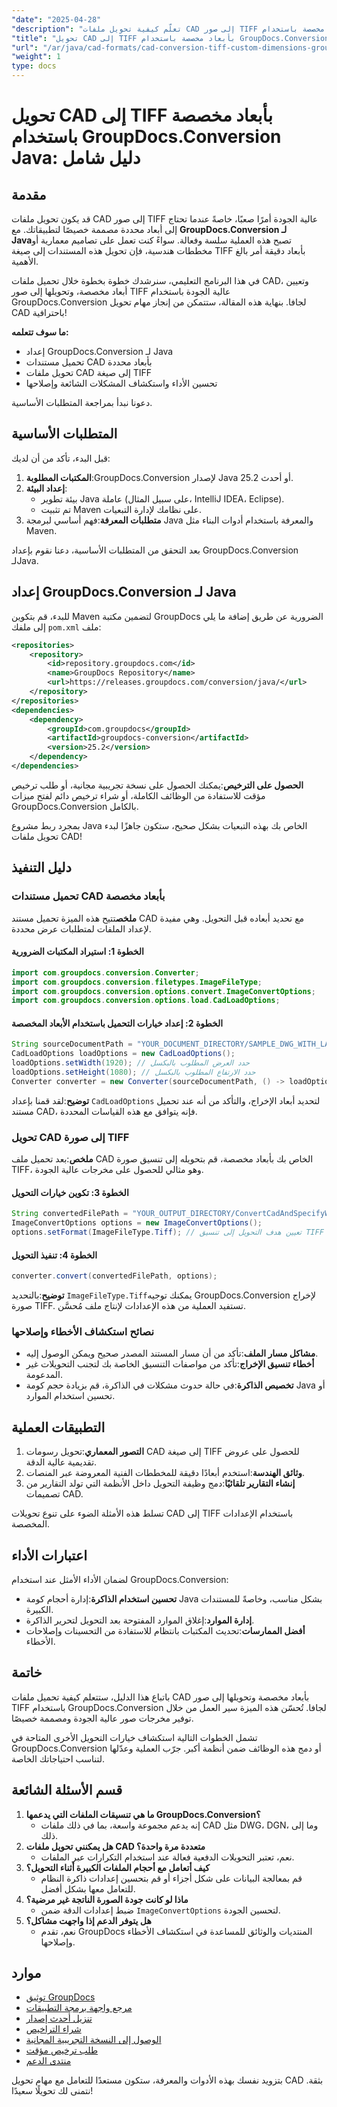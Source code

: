 ```yaml
---
"date": "2025-04-28"
"description": "تعلّم كيفية تحويل ملفات CAD إلى صور TIFF عالية الجودة بأبعاد مخصصة باستخدام GroupDocs.Conversion لجافا. أتقن العملية خطوة بخطوة."
"title": "تحويل CAD إلى TIFF بأبعاد مخصصة باستخدام GroupDocs.Conversion Java - دليل شامل"
"url": "/ar/java/cad-formats/cad-conversion-tiff-custom-dimensions-groupdocs-java/"
"weight": 1
type: docs
---
```

# تحويل CAD إلى TIFF بأبعاد مخصصة باستخدام GroupDocs.Conversion Java: دليل شامل

## مقدمة

قد يكون تحويل ملفات CAD إلى صور TIFF عالية الجودة أمرًا صعبًا، خاصةً عندما تحتاج إلى أبعاد محددة مصممة خصيصًا لتطبيقاتك. مع **GroupDocs.Conversion لـ Java**تصبح هذه العملية سلسة وفعالة. سواءً كنت تعمل على تصاميم معمارية أو مخططات هندسية، فإن تحويل هذه المستندات إلى صيغة TIFF بأبعاد دقيقة أمر بالغ الأهمية.

في هذا البرنامج التعليمي، سنرشدك خطوة بخطوة خلال تحميل ملفات CAD، وتعيين أبعاد مخصصة، وتحويلها إلى صور TIFF عالية الجودة باستخدام GroupDocs.Conversion لجافا. بنهاية هذه المقالة، ستتمكن من إنجاز مهام تحويل CAD باحترافية!

**ما سوف تتعلمه:**
- إعداد GroupDocs.Conversion لـ Java
- تحميل مستندات CAD بأبعاد محددة
- تحويل ملفات CAD إلى صيغة TIFF
- تحسين الأداء واستكشاف المشكلات الشائعة وإصلاحها

دعونا نبدأ بمراجعة المتطلبات الأساسية.

## المتطلبات الأساسية

قبل البدء، تأكد من أن لديك:
1. **المكتبات المطلوبة**:GroupDocs.Conversion لإصدار Java 25.2 أو أحدث.
2. **إعداد البيئة**:
   - بيئة تطوير Java عاملة (على سبيل المثال، IntelliJ IDEA، Eclipse).
   - تم تثبيت Maven على نظامك لإدارة التبعيات.
3. **متطلبات المعرفة**:فهم أساسي لبرمجة Java والمعرفة باستخدام أدوات البناء مثل Maven.

بعد التحقق من المتطلبات الأساسية، دعنا نقوم بإعداد GroupDocs.Conversion لـJava.

## إعداد GroupDocs.Conversion لـ Java

للبدء، قم بتكوين Maven لتضمين مكتبة GroupDocs الضرورية عن طريق إضافة ما يلي إلى ملفك `pom.xml` ملف:

```xml
<repositories>
    <repository>
        <id>repository.groupdocs.com</id>
        <name>GroupDocs Repository</name>
        <url>https://releases.groupdocs.com/conversion/java/</url>
    </repository>
</repositories>
<dependencies>
    <dependency>
        <groupId>com.groupdocs</groupId>
        <artifactId>groupdocs-conversion</artifactId>
        <version>25.2</version>
    </dependency>
</dependencies>
```

**الحصول على الترخيص**:يمكنك الحصول على نسخة تجريبية مجانية، أو طلب ترخيص مؤقت للاستفادة من الوظائف الكاملة، أو شراء ترخيص دائم لفتح ميزات GroupDocs.Conversion بالكامل.

بمجرد ربط مشروع Java الخاص بك بهذه التبعيات بشكل صحيح، ستكون جاهزًا لبدء تحويل ملفات CAD!

## دليل التنفيذ

### تحميل مستندات CAD بأبعاد مخصصة

**ملخص**تتيح هذه الميزة تحميل مستند CAD مع تحديد أبعاده قبل التحويل. وهي مفيدة لإعداد الملفات لمتطلبات عرض محددة.

#### الخطوة 1: استيراد المكتبات الضرورية
```java
import com.groupdocs.conversion.Converter;
import com.groupdocs.conversion.filetypes.ImageFileType;
import com.groupdocs.conversion.options.convert.ImageConvertOptions;
import com.groupdocs.conversion.options.load.CadLoadOptions;
```

#### الخطوة 2: إعداد خيارات التحميل باستخدام الأبعاد المخصصة
```java
String sourceDocumentPath = "YOUR_DOCUMENT_DIRECTORY/SAMPLE_DWG_WITH_LAYOUTS_AND_LAYERS";
CadLoadOptions loadOptions = new CadLoadOptions();
loadOptions.setWidth(1920); // حدد العرض المطلوب بالبكسل
loadOptions.setHeight(1080); // حدد الارتفاع المطلوب بالبكسل
Converter converter = new Converter(sourceDocumentPath, () -> loadOptions);
```
**توضيح**:لقد قمنا بإعداد `CadLoadOptions` لتحديد أبعاد الإخراج، والتأكد من أنه عند تحميل مستند CAD، فإنه يتوافق مع هذه القياسات المحددة.

### تحويل CAD إلى صورة TIFF

**ملخص**:بعد تحميل ملف CAD الخاص بك بأبعاد مخصصة، قم بتحويله إلى تنسيق صورة TIFF، وهو مثالي للحصول على مخرجات عالية الجودة.

#### الخطوة 3: تكوين خيارات التحويل
```java
String convertedFilePath = "YOUR_OUTPUT_DIRECTORY/ConvertCadAndSpecifyWidthAndHeight.tiff";
ImageConvertOptions options = new ImageConvertOptions();
options.setFormat(ImageFileType.Tiff); // تعيين هدف التحويل إلى تنسيق TIFF
```

#### الخطوة 4: تنفيذ التحويل
```java
converter.convert(convertedFilePath, options);
```
**توضيح**:بالتحديد `ImageFileType.Tiff`يمكنك توجيه GroupDocs.Conversion لإخراج صورة TIFF. تستفيد العملية من هذه الإعدادات لإنتاج ملف مُحسَّن.

### نصائح استكشاف الأخطاء وإصلاحها
- **مشاكل مسار الملف**:تأكد من أن مسار المستند المصدر صحيح ويمكن الوصول إليه.
- **أخطاء تنسيق الإخراج**:تأكد من مواصفات التنسيق الخاصة بك لتجنب التحويلات غير المدعومة.
- **تخصيص الذاكرة**:في حالة حدوث مشكلات في الذاكرة، قم بزيادة حجم كومة Java أو تحسين استخدام الموارد.

## التطبيقات العملية

1. **التصور المعماري**:تحويل رسومات CAD إلى صيغة TIFF للحصول على عروض تقديمية عالية الدقة.
2. **وثائق الهندسة**:استخدم أبعادًا دقيقة للمخططات الفنية المعروضة عبر المنصات.
3. **إنشاء التقارير تلقائيًا**:دمج وظيفة التحويل داخل الأنظمة التي تولد التقارير من تصميمات CAD.

تسلط هذه الأمثلة الضوء على تنوع تحويلات CAD إلى TIFF باستخدام الإعدادات المخصصة.

## اعتبارات الأداء

لضمان الأداء الأمثل عند استخدام GroupDocs.Conversion:
- **تحسين استخدام الذاكرة**:إدارة أحجام كومة Java بشكل مناسب، وخاصةً للمستندات الكبيرة.
- **إدارة الموارد**:إغلاق الموارد المفتوحة بعد التحويل لتحرير الذاكرة.
- **أفضل الممارسات**:تحديث المكتبات بانتظام للاستفادة من التحسينات وإصلاحات الأخطاء.

## خاتمة

باتباع هذا الدليل، ستتعلم كيفية تحميل ملفات CAD بأبعاد مخصصة وتحويلها إلى صور TIFF باستخدام GroupDocs.Conversion لجافا. تُحسّن هذه الميزة سير العمل من خلال توفير مخرجات صور عالية الجودة ومصممة خصيصًا.

تشمل الخطوات التالية استكشاف خيارات التحويل الأخرى المتاحة في GroupDocs.Conversion أو دمج هذه الوظائف ضمن أنظمة أكبر. جرّب العملية وعدّلها لتناسب احتياجاتك الخاصة.

## قسم الأسئلة الشائعة

1. **ما هي تنسيقات الملفات التي يدعمها GroupDocs.Conversion؟**
   - إنه يدعم مجموعة واسعة، بما في ذلك ملفات CAD مثل DWG، DGN، وما إلى ذلك.
2. **هل يمكنني تحويل ملفات CAD متعددة مرة واحدة؟**
   - نعم، تعتبر التحويلات الدفعية فعالة عند استخدام التكرارات عبر الملفات.
3. **كيف أتعامل مع أحجام الملفات الكبيرة أثناء التحويل؟**
   - قم بمعالجة البيانات على شكل أجزاء أو قم بتحسين إعدادات ذاكرة النظام للتعامل معها بشكل أفضل.
4. **ماذا لو كانت جودة الصورة الناتجة غير مرضية؟**
   - ضبط إعدادات الدقة ضمن `ImageConvertOptions` لتحسين الجودة.
5. **هل يتوفر الدعم إذا واجهت مشاكل؟**
   - نعم، تقدم GroupDocs المنتديات والوثائق للمساعدة في استكشاف الأخطاء وإصلاحها.

## موارد
- [توثيق GroupDocs](https://docs.groupdocs.com/conversion/java/)
- [مرجع واجهة برمجة التطبيقات](https://reference.groupdocs.com/conversion/java/)
- [تنزيل أحدث إصدار](https://releases.groupdocs.com/conversion/java/)
- [شراء التراخيص](https://purchase.groupdocs.com/buy)
- [الوصول إلى النسخة التجريبية المجانية](https://releases.groupdocs.com/conversion/java/)
- [طلب ترخيص مؤقت](https://purchase.groupdocs.com/temporary-license/)
- [منتدى الدعم](https://forum.groupdocs.com/c/conversion/10)

بتزويد نفسك بهذه الأدوات والمعرفة، ستكون مستعدًا للتعامل مع مهام تحويل CAD بثقة. نتمنى لك تحويلًا سعيدًا!